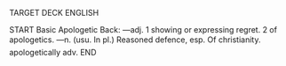 TARGET DECK
ENGLISH

START
Basic
Apologetic
Back: —adj. 1 showing or expressing regret. 2 of apologetics. —n. (usu. In pl.) Reasoned defence, esp. Of christianity.  apologetically adv.
END
